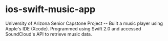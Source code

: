 # ios-swift-music-app
University of Arizona Senior Capstone Project -- Built a music player using Apple's IDE (Xcode). Programmed using Swift 2.0 and accessed SoundCloud's API to retrieve music data.
